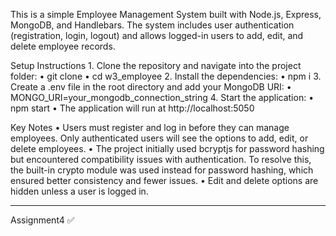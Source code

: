 This is a simple Employee Management System built with Node.js, Express, MongoDB, and Handlebars. The system includes user authentication (registration, login, logout) and allows logged-in users to add, edit, and delete employee records.

Setup Instructions
	1.	Clone the repository and navigate into the project folder:
        •	git clone <repository-url>
        •	cd w3_employee
	2.	Install the dependencies:
	    •	npm i
	3.	Create a .env file in the root directory and add your MongoDB URI:
	    •	MONGO_URI=your_mongodb_connection_string
	4.	Start the application:
	    •	npm start
	    •	The application will run at http://localhost:5050

Key Notes
	•	Users must register and log in before they can manage employees. Only authenticated users will see the options to add, edit, or delete employees.
	•	The project initially used bcryptjs for password hashing but encountered compatibility issues with authentication. To resolve this, the built-in crypto module was used instead for password hashing, which ensured better consistency and fewer issues.
	•	Edit and delete options are hidden unless a user is logged in.


-----
Assignment4 ✅